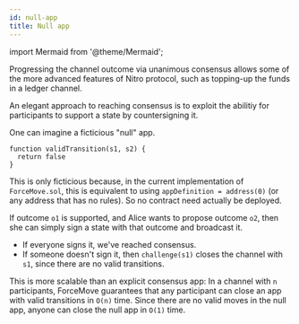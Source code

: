 ```yaml
---
id: null-app
title: Null app
---
```


import Mermaid from '@theme/Mermaid';

Progressing the channel outcome via unanimous consensus allows some of the more advanced features of Nitro protocol, such as topping-up the funds in a ledger channel.

An elegant approach to reaching consensus is to exploit the abilitiy for participants to support a state by countersigning it.

One can imagine a ficticious "null" app.

```solidity
function validTransition(s1, s2) {
  return false
}
```

This is only ficticious because, in the current implementation of `ForceMove.sol`, this is equivalent to using `appDefinition = address(0)` (or any address that has no rules). So no contract need actually be deployed.

If outcome `o1` is supported, and Alice wants to propose outcome `o2`, then she can simply sign a state with that outcome and broadcast it.

- If everyone signs it, we've reached consensus.
- If someone doesn't sign it, then `challenge(s1)` closes the channel with `s1`, since there are no valid transitions.

This is more scalable than an explicit consensus app: In a channel with `n` participants, ForceMove guarantees that any participant can close an app with valid transitions in `O(n)` time. Since there are no valid moves in the null app, anyone can close the null app in `O(1)` time.
